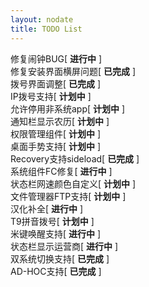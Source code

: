 ```yaml
---
layout: nodate
title: TODO List
---
```

修复闹钟BUG\[ __进行中__ \]  
修复安装界面横屏问题\[ __已完成__ \]  
拨号界面调整\[ __已完成__ \]  
IP拨号支持\[ __计划中__ \]  
允许停用非系统app\[ __计划中__ \]  
通知栏显示农历\[ __计划中__ \]  
权限管理组件\[ __计划中__ \]  
桌面手势支持\[ __计划中__ \]  
Recovery支持sideload\[ __已完成__ \]  
系统组件FC修复\[ __进行中__ \]  
状态栏网速颜色自定义\[ __计划中__ \]  
文件管理器FTP支持\[ __计划中__ \]  
汉化补全\[ __进行中__ \]  
T9拼音拨号\[ __计划中__ \]  
米键唤醒支持\[ __进行中__ \]  
状态栏显示运营商\[ __进行中__ \]  
双系统切换支持\[ __已完成__ \]  
AD-HOC支持\[ __已完成__ \]  
